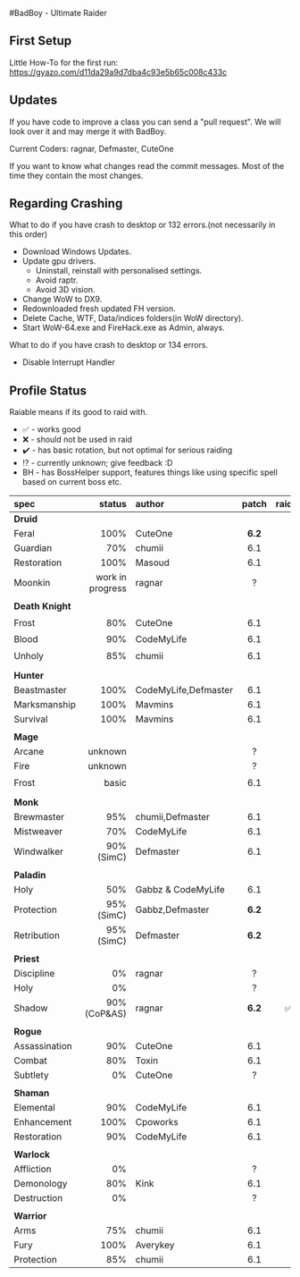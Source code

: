 #BadBoy - Ultimate Raider

## First Setup

Little How-To for the first run: https://gyazo.com/d11da29a9d7dba4c93e5b65c008c433c

## Updates
If you have code to improve a class you can send a "pull request".
We will look over it and may merge it with BadBoy.

Current Coders: ragnar, Defmaster, CuteOne 

If you want to know what changes read the commit messages.
Most of the time they contain the most changes.

## Regarding Crashing
What to do if you have crash to desktop or 132 errors.(not necessarily in this order)
* Download Windows Updates.
* Update gpu drivers.
   * Uninstall, reinstall with personalised settings.
   * Avoid raptr.
   * Avoid 3D vision.
* Change WoW to DX9.
* Redownloaded fresh updated FH version.
* Delete Cache, WTF, Data/indices folders(in WoW directory).
* Start WoW-64.exe and FireHack.exe as Admin, always.

What to do if you have crash to desktop or 134 errors.
* Disable Interrupt Handler

## Profile Status

Raiable means if its good to raid with.
* :white_check_mark: - works good
* :x: - should not be used in raid
* :heavy_check_mark: - has basic rotation, but not optimal for serious raiding
* :interrobang: - currently unknown; give feedback :D
* BH - has BossHelper support, features things like using specific spell based on current boss etc.

|spec |status|author|patch|raidable?|
|:----|------:|:-------|:---:|:-----:|
|**Druid**||||
|Feral|100%|CuteOne|**6.2**|:white_check_mark:|
|Guardian|70%|chumii|6.1|:white_check_mark:
|Restoration|100%|Masoud|6.1|:interrobang:
|Moonkin|work in progress|ragnar| ? |:x:
||||
| **Death Knight** |||
|Frost|80%|CuteOne|6.1|:heavy_check_mark:
|Blood|90%|CodeMyLife|6.1|:white_check_mark:
|Unholy|85%|chumii|6.1|:heavy_check_mark:
||||
| **Hunter** |||
|Beastmaster|100%|CodeMyLife,Defmaster|6.1|:white_check_mark:
|Marksmanship|100%|Mavmins|6.1|:white_check_mark:
|Survival|100%|Mavmins|6.1|:white_check_mark:
||||
| **Mage** |  |  |
|Arcane|unknown|| ? |:x:|
|Fire|unknown|| ? |:x:
|Frost| basic|| 6.1|:heavy_check_mark:
||||
| **Monk** |||
|Brewmaster|95%|chumii,Defmaster|6.1|:white_check_mark:
|Mistweaver|70%|CodeMyLife|6.1|:interrobang:
|Windwalker|90% (SimC)|Defmaster|6.1|:white_check_mark:
||||
| **Paladin**  |||
|Holy|50%|Gabbz & CodeMyLife|6.1|:interrobang:
|Protection|95%(SimC)|Gabbz,Defmaster|**6.2**|:white_check_mark:
|Retribution|95%(SimC)|Defmaster|**6.2**|:white_check_mark:
||||
| **Priest**  |||
|Discipline|0%|ragnar| ? |:x:
|Holy|0%|| ? |:x:
|Shadow|90%(CoP&AS)|ragnar|**6.2**|:white_check_mark: BH
||||
| **Rogue**  |||
|Assassination|90%|CuteOne|6.1|:interrobang:
|Combat|80%|Toxin|6.1|:white_check_mark:
|Subtlety|0%|CuteOne|?|:x:
||||
| **Shaman** |||
|Elemental|90%|CodeMyLife|6.1|:white_check_mark:
|Enhancement|100%|Cpoworks|6.1|:white_check_mark:
|Restoration|90%|CodeMyLife|6.1|:interrobang:
||||
| **Warlock**  |||
|Affliction|0%||?|:x:
|Demonology|80%|Kink|6.1|:interrobang:
|Destruction|0%||?|:x:
||||
| **Warrior**  |||
|Arms|75%|chumii|6.1|:interrobang:
|Fury|100%|Averykey|6.1|:interrobang:
|Protection|85%|chumii|6.1|:interrobang:
